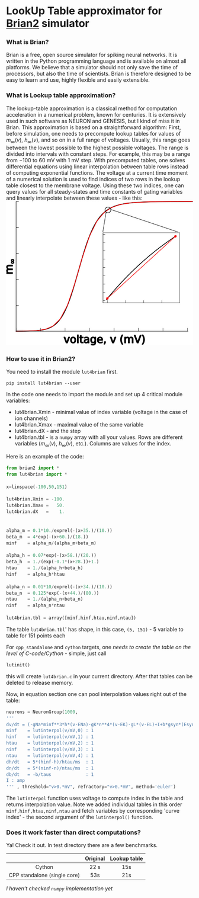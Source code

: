 # LookUp Table approximator for [Brian2](https://briansimulator.org/) simulator

### What is Brian?
Brian is a free, open source simulator for spiking neural networks. It is written in the Python programming language and is available on almost all platforms. We believe that a simulator should not only save the time of processors, but also the time of scientists. Brian is therefore designed to be easy to learn and use, highly flexible and easily extensible.

### What is Lookup table approximation?
The lookup-table approximation is a classical method for computation acceleration in a numerical problem, known for centuries. 
It is extensively used in such software as NEURON and GENESIS, but I kind of miss it in Brian. 
This approximation is based on a straightforward algorithm: 
First, before simulation, one needs to precompute lookup tables for values of $m_\infty(v)$, $h_\infty(v)$, and so on in a full range of voltages. 
Usually, this range goes between the lowest possible to the highest possible voltages.
The range is divided into intervals with constant steps.
For example, this may be a range from −100 to 60 mV with 1 mV step. 
With precomputed tables, one solves differential equations using linear interpolation between table rows instead of computing exponential functions. 
The voltage at a current time moment of a numerical solution is used to find indices of two rows in the lookup table closest to the membrane voltage.
Using these two indices, one can query values for all steady-states and time constants of gating variables and linearly interpolate between
these values - like this:
![ Illustration of lookup table approximation, as a linear interpolation between values in the table (red lines at the base of each arch). ](images/SP-Figure1.jpg)


### How to use it in Brian2?
You need to install the module `lut4brian` first.
```
pip install lut4brian --user
```
In the code one needs to import the module and set up 4 critical module variables:

- lut4brian.Xmin - minimal value of index variable (voltage in the case of ion channels)
- lut4brian.Xmax - maximal value of the same variable
- lut4brian.dX   - and the step
- lut4brian.tbl  - is a `numpy` array with all your values. Rows are different variables ($m_\infty(v)$, $h_\infty(v)$, etc.). Columns are values for the index.

Here is an example of the code:
```python
from brian2 import *
from lut4brian import *

x=linspace(-100,50,151)

lut4brian.Xmin = -100.
lut4brian.Xmax =   50.
lut4brian.dX   =    1.


alpha_m = 0.1*10./exprel(-(x+35.)/(10.))
beta_m  = 4*exp(-(x+60.)/(18.))
minf    = alpha_m/(alpha_m+beta_m)

alpha_h = 0.07*exp(-(x+58.)/(20.))
beta_h  = 1./(exp(-0.1*(x+28.))+1.)
htau    = 1./(alpha_h+beta_h)
hinf    = alpha_h*htau

alpha_n = 0.01*10/exprel(-(x+34.)/(10.))
beta_n  = 0.125*exp(-(x+44.)/(80.))
ntau    = 1./(alpha_n+beta_n)
ninf    = alpha_n*ntau

lut4brian.tbl = array([minf,hinf,htau,ninf,ntau])

```
The table `lut4brian.tbl`' has shape, in this case, `(5, 151)` - 5 variable to table for 151 points each

For `cpp_standalone` and `cython` targets, one _needs to create the table on the level of C-code/Cython_ - simple, just call
```python
lutinit()
```
this will create `lut4brian.c` in your current directory. After that tables can be deleted to release memory.

Now, in equation section one can pool interpolation values right out of the table:
```python
neurons = NeuronGroup(1000, 
'''
dv/dt = (-gNa*minf**3*h*(v-ENa)-gK*n**4*(v-EK)-gL*(v-EL)+I+b*gsyn*(Esyn-v))/Cm : volt
minf    = lutinterpol(v/mV,0) : 1
hinf    = lutinterpol(v/mV,1) : 1
htau    = lutinterpol(v/mV,2) : 1
ninf    = lutinterpol(v/mV,3) : 1
ntau    = lutinterpol(v/mV,4) : 1
dh/dt   = 5*(hinf-h)/htau/ms  : 1
dn/dt   = 5*(ninf-n)/ntau/ms  : 1
db/dt   = -b/taus             : 1
I : amp
''' , threshold="v>0.*mV", refractory="v>0.*mV", method='euler')

```
The `lutinterpol` function uses voltage to compute index in the table and returns interpolation value.
Note we added individual tables in this order `minf,hinf,htau,ninf,ntau` and fetch variables by corresponding 'curve index' - the second argument of the `lutinterpol()` function.

### Does it work faster than direct computations?

Ya! Check it out. In test directory there are a few benchmarks.

|       | Original   | Lookup table                 |
|:-----:|:----------:|:----------------------------:|
|Cython |22 s        |15s
|CPP standalone (single core) | 53s | 21s |

*I haven't checked `numpy` implementation yet*
